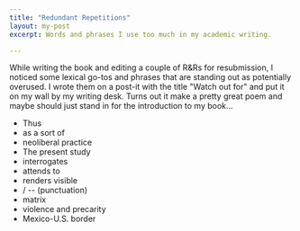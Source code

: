 ```yaml
---
title: "Redundant Repetitions"
layout: my-post
excerpt: Words and phrases I use too much in my academic writing.

---
```



While writing the book and editing a couple of R&Rs for resubmission, I noticed some lexical go-tos and phrases that are standing out as potentially overused. I wrote them on a post-it with the title "Watch out for" and put it on my wall by my writing desk. Turns out it make a pretty great poem and maybe should just stand in for the introduction to my book...

* Thus
* as a sort of
* neoliberal practice
* The present study
* interrogates
* attends to
* renders visible
* / -- (punctuation)
* matrix
* violence and precarity
* Mexico-U.S. border

